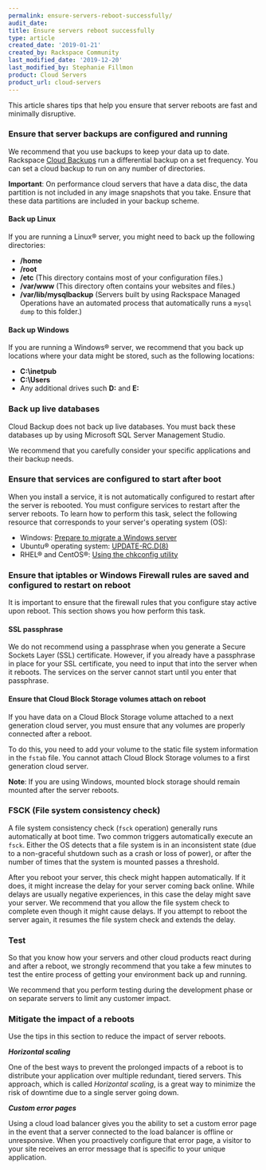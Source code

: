```yaml
---
permalink: ensure-servers-reboot-successfully/
audit_date:
title: Ensure servers reboot successfully
type: article
created_date: '2019-01-21'
created_by: Rackspace Community
last_modified_date: '2019-12-20'
last_modified_by: Stephanie Fillmon
product: Cloud Servers
product_url: cloud-servers
---
```


This article shares tips that help you ensure that server reboots are fast
and minimally disruptive.

### Ensure that server backups are configured and running

We recommend that you use backups to keep your data up to date. Rackspace
[Cloud Backups](https://www.rackspace.com/en-us/cloud/backup) run a
differential backup on a set frequency. You can set a cloud backup to run
on any number of directories.

**Important**: On performance cloud servers that have a data disc, the data
partition is not included in any image snapshots that you take. Ensure that
these data partitions are included in your backup scheme.

#### Back up Linux

If you are running a Linux&reg; server, you might need to back up the
following directories:

- **/home**
- **/root**
- **/etc** (This directory contains most of your configuration files.)
- **/var/www** (This directory often contains your websites and files.)
- **/var/lib/mysqlbackup** (Servers built by using Rackspace Managed
  Operations have an automated process that automatically runs a `mysql dump`
  to this folder.)

#### Back up Windows

If you are running a Windows&reg; server, we recommend that you back up
locations where your data might be stored, such as the following locations:

- **C:\inetpub**
- **C:\Users**
- Any additional drives such **D:** and **E:**

### Back up live databases

Cloud Backup does not back up live databases. You must back these databases up
by using Microsoft SQL Server Management Studio.

We recommend that you carefully consider your specific applications and their
backup needs.

### Ensure that services are configured to start after boot

When you install a service, it is not automatically configured to restart
after the server is rebooted. You must configure services to restart after the
server reboots. To learn how to perform this task, select the following
resource that corresponds to your server's operating system (OS):

- Windows: [Prepare to migrate a Windows server](/how-to/prepare-to-migrate-a-windows-server/#ensureAutoStart)
- Ubuntu&reg; operating system: [UPDATE-RC.D(8)](https://manpages.debian.org/wheezy/sysv-rc/update-rc.d.8.en.html)
- RHEL&reg; and CentOS&reg;: [Using the chkconfig utility](https://access.redhat.com/documentation/en-us/red_hat_enterprise_linux/6/html/deployment_guide/s2-services-chkconfig)

### Ensure that iptables or Windows Firewall rules are saved and configured to restart on reboot

It is important to ensure that the firewall rules that you configure stay
active upon reboot. This section shows you how perform this task.

#### SSL passphrase

We do not recommend using a passphrase when you generate a Secure Sockets
Layer (SSL) certificate. However, if you already have a passphrase in place
for your SSL certificate, you need to input that into the server when it
reboots. The services on the server cannot start until you enter that
passphrase.

#### Ensure that Cloud Block Storage volumes attach on reboot

If you have data on a Cloud Block Storage volume attached to a next generation
cloud server, you must ensure that any volumes are properly connected after a
reboot.

To do this, you need to add your volume to the static file system information
in the `fstab` file. You cannot attach Cloud Block Storage volumes to a first
generation cloud server.

**Note**: If you are using Windows, mounted block storage should remain
mounted after the server reboots.

### FSCK (File system consistency check)

A file system consistency check (`fsck` operation) generally runs
automatically at boot time.  Two common triggers automatically
execute an `fsck`. Either the OS detects that a file system is in an
inconsistent state (due to a non-graceful shutdown such as a crash or loss of
power), or after the number of times that the system is mounted passes a
threshold.

After you reboot your server, this check might happen automatically.  If it
does, it might increase the delay for your server coming back online. While
delays are usually negative experiences, in this case the delay might save
your server. We recommend that you allow the file system check to complete
even though it might cause delays. If you attempt to reboot the server again,
it resumes the file system check and extends the delay.

### Test

So that you know how your servers and other cloud products react during and after a reboot, we strongly recommend that you take a few minutes to test the entire process
of getting your environment back up and running.

We recommend that you perform testing during the development phase or on
separate servers to limit any customer impact.

### Mitigate the impact of a reboots

Use the tips in this section to reduce the impact of server reboots.

***Horizontal scaling***

One of the best ways to prevent the prolonged impacts of a reboot is to distribute
your application over multiple redundant, tiered servers. This approach, which
is called _Horizontal scaling_, is a great way to minimize the risk of
downtime due to a single server going down.

***Custom error pages***

Using a cloud load balancer gives you the ability to set a custom error page
in the event that a server connected to the load balancer is offline or
unresponsive. When you proactively configure that error page, a visitor to
your site receives an error message that is specific to your unique
application.

